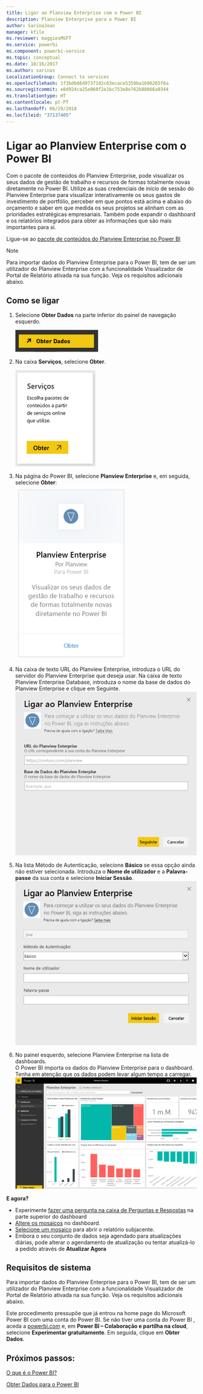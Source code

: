 ```yaml
---
title: Ligar ao Planview Enterprise com o Power BI
description: Planview Enterprise para o Power BI
author: SarinaJoan
manager: kfile
ms.reviewer: maggiesMSFT
ms.service: powerbi
ms.component: powerbi-service
ms.topic: conceptual
ms.date: 10/16/2017
ms.author: sarinas
LocalizationGroup: Connect to services
ms.openlocfilehash: 1f3bdb66d9737102c63ecace5359ba1b96265f6a
ms.sourcegitcommit: e8d924ca25e060f2e1bc753e8e762b88066a0344
ms.translationtype: HT
ms.contentlocale: pt-PT
ms.lasthandoff: 06/29/2018
ms.locfileid: "37137405"
---
```

# <a name="connect-to-planview-enterprise-with-power-bi"></a>Ligar ao Planview Enterprise com o Power BI
Com o pacote de conteúdos do Planview Enterprise, pode visualizar os seus dados de gestão de trabalho e recursos de formas totalmente novas diretamente no Power BI. Utilize as suas credenciais de início de sessão do Planview Enterprise para visualizar interativamente os seus gastos de investimento de portfólio, perceber em que pontos está acima e abaixo do orçamento e saber em que medida os seus projetos se alinham com as prioridades estratégicas empresariais. Também pode expandir o dashboard e os relatórios integrados para obter as informações que são mais importantes para si.

Ligue-se ao [pacote de conteúdos do Planview Enterprise no Power BI](https://app.powerbi.com/getdata/services/planview-enterprise)

>[!NOTE]
>Para importar dados do Planview Enterprise para o Power BI, tem de ser um utilizador do Planview Enterprise com a funcionalidade Visualizador de Portal de Relatório ativada na sua função. Veja os requisitos adicionais abaixo.

## <a name="how-to-connect"></a>Como se ligar
1. Selecione **Obter Dados** na parte inferior do painel de navegação esquerdo.
   
    ![](media/service-connect-to-planview/get.png)
2. Na caixa **Serviços**, selecione **Obter**.
   
    ![](media/service-connect-to-planview/services.png)
3. Na página do Power BI, selecione **Planview Enterprise** e, em seguida, selecione **Obter**:  
    ![](media/service-connect-to-planview/planview.png)
4. Na caixa de texto URL do Planview Enterprise, introduza o URL do servidor do Planview Enterprise que deseja usar. Na caixa de texto Planview Enterprise Database, introduza o nome da base de dados do Planview Enterprise e clique em Seguinte.  
    ![](media/service-connect-to-planview/params.png)
5. Na lista Método de Autenticação, selecione **Básico** se essa opção ainda não estiver selecionada. Introduza o **Nome de utilizador** e a **Palavra-passe** da sua conta e selecione **Iniciar Sessão**.  
   ![](media/service-connect-to-planview/creds.png)
6. No painel esquerdo, selecione Planview Enterprise na lista de dashboards.  
     O Power BI importa os dados do Planview Enterprise para o dashboard. Tenha em atenção que os dados podem levar algum tempo a carregar.  
    ![](media/service-connect-to-planview/dashboard.png)

**E agora?**

* Experimente [fazer uma pergunta na caixa de Perguntas e Respostas](power-bi-q-and-a.md) na parte superior do dashboard
* [Altere os mosaicos](service-dashboard-edit-tile.md) no dashboard.
* [Selecione um mosaico](service-dashboard-tiles.md) para abrir o relatório subjacente.
* Embora o seu conjunto de dados seja agendado para atualizações diárias, pode alterar o agendamento de atualização ou tentar atualizá-lo a pedido através de **Atualizar Agora**

## <a name="system-requirements"></a>Requisitos de sistema
Para importar dados do Planview Enterprise para o Power BI, tem de ser um utilizador do Planview Enterprise com a funcionalidade Visualizador de Portal de Relatório ativada na sua função. Veja os requisitos adicionais abaixo.

Este procedimento pressupõe que já entrou na home page do Microsoft Power BI com uma conta do Power BI. Se não tiver uma conta do Power BI , aceda a [powerbi.com](https://powerbi.microsoft.com/get-started/) e, em **Power BI – Colaboração e partilha na cloud**, selecione **Experimentar gratuitamente**. Em seguida, clique em **Obter Dados**.

## <a name="next-steps"></a>Próximos passos:

[O que é o Power BI?](power-bi-overview.md)

[Obter Dados para o Power BI](service-get-data.md)